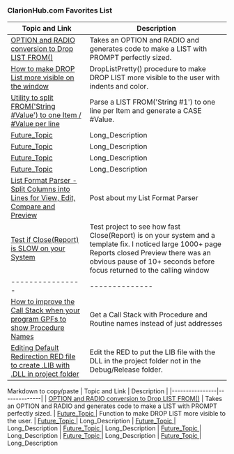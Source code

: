 ### ClarionHub.com Favorites List

| Topic and Link | Description  |
|----------------|--------------|
| [OPTION and RADIO conversion to Drop LIST FROM() ](https://clarionhub.com/t/option-and-radio-conversion-to-drop-list-from/4081?u=carlbarnes) | Takes an OPTION and RADIO and generates code to make a LIST with PROMPT perfectly sized.
| [How to make DROP List more visible on the window ](https://clarionhub.com/t/how-to-make-drop-list-more-visible-on-the-window/3760?u=carlbarnes) | DropListPretty() procedure to make DROP LIST more visible to the user with indents and color.
| [Utility to split FROM('String #Value') to one Item / #Value per line ](https://clarionhub.com/t/utility-to-split-from-string-value-to-one-item-value-per-line/4613?u=carlbarnes) | Parse a LIST FROM('String #1') to one line per Item and generate a CASE #Value.
| [Future_Topic       ](https://clarionhub.com) | Long_Description
| [Future_Topic       ](https://clarionhub.com) | Long_Description
| [Future_Topic       ](https://clarionhub.com) | Long_Description
| [Future_Topic       ](https://clarionhub.com) | Long_Description
| [List Format Parser - Split Columns into Lines for View, Edit, Compare and Preview ](https://clarionhub.com/t/list-format-parser-split-columns-into-lines-for-view-edit-compare-also-list-previewer/3991?u=carlbarnes) | Post about my List Format Parser
| [Test if Close(Report) is SLOW on your System       ](https://clarionhub.com/t/test-if-close-report-is-slow-on-your-system-mine-100x-slower-than-c6/4491?u=carlbarnes) | Test project to see how fast Close(Report) is on your system and a template fix. I noticed large 1000+ page Reports closed Preview there was an obvious pause of 10+ seconds before focus returned to the calling window
|----------------|--------------|
| [How to improve the Call Stack when your program GPFs to show Procedure Names ](https://clarionhub.com/t/how-to-improve-the-call-stack-when-your-program-gpfs-to-show-procedure-names/188?u=carlbarnes) | Get a Call Stack with Procedure and Routine names instead of just addresses
| [Editing Default Redirection RED file to create .LIB with .DLL in project folder ](https://clarionhub.com/t/editing-default-redirection-red-file-to-create-lib-with-dll-in-project-folder/1646?u=carlbarnes) | Edit the RED to put the LIB file with the DLL in the project folder not in the Debug/Release folder.

Markdown to copy/paste
| Topic and Link | Description  |
|----------------|--------------|
| [OPTION and RADIO conversion to Drop LIST FROM()](https://clarionhub.com/t/option-and-radio-conversion-to-drop-list-from/4081?u=carlbarnes) | Takes an OPTION and RADIO and generates code to make a LIST with PROMPT perfectly sized.
| [Future_Topic       ](https://clarionhub.com) | Function to make DROP LIST more visible to the user.
| [Future_Topic       ](https://clarionhub.com) | Long_Description
| [Future_Topic       ](https://clarionhub.com) | Long_Description
| [Future_Topic       ](https://clarionhub.com) | Long_Description
| [Future_Topic       ](https://clarionhub.com) | Long_Description
| [Future_Topic       ](https://clarionhub.com) | Long_Description
| [Future_Topic       ](https://clarionhub.com) | Long_Description

